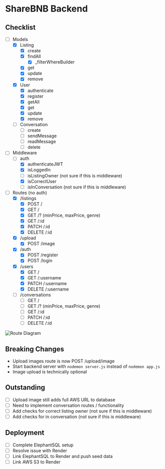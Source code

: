 # ShareBNB Backend

## Checklist

- [ ] Models
    - [X] Listing
        - [X] create
        - [X] findAll
            - [X] _filterWhereBuilder
        - [X] get
        - [X] update
        - [X] remove
    - [X] User
        - [X] authenticate
        - [X] register
        - [X] getAll
        - [X] get
        - [X] update
        - [X] remove
    - [ ] Conversation
        - [ ] create
        - [ ] sendMessage
        - [ ] readMessage
        - [ ] delete

- [ ] Middleware
    - [ ] auth
        - [X] authenticateJWT
        - [X] isLoggedIn
        - [ ] isListingOwner (not sure if this is middleware)
        - [X] isCorrectUser
        - [ ] isInConversation (not sure if this is middleware)

- [ ] Routes (no auth)
    - [X] /listings
        - [X] POST /
        - [X] GET /
        - [X] GET /? (minPrice, maxPrice, genre)
        - [X] GET /:id
        - [X] PATCH /:id
        - [X] DELETE /:id
    - [X] /upload
        - [X] POST /image
    - [X] /auth
        - [X] POST /register
        - [X] POST /login
    - [X] /users
        - [X] GET /
        - [X] GET /:username
        - [X] PATCH /:username
        - [X] DELETE /:username
    - [ ] /conversations
        - [ ] GET /
        - [ ] GET /? (minPrice, maxPrice, genre)
        - [ ] GET /:id
        - [ ] PATCH /:id
        - [ ] DELETE /:id

![Route Diagram](./route-diagram.png)

## Breaking Changes

- Upload images route is now POST /upload/image
- Start backend server with `nodemon server.js` instead of `nodemon app.js`
- Image upload is technically optional

## Outstanding

- [ ] Upload image still adds full AWS URL to database
- [ ] Need to implement conversation routes / functionality
- [ ] Add checks for correct listing owner (not sure if this is middleware)
- [ ] Add checks for in conversation (not sure if this is middleware)

## Deployment

- [ ] Complete ElephantSQL setup
- [ ] Resolve issue with Render
- [ ] Link ElephantSQL to Render and push seed data
- [ ] Link AWS S3 to Render